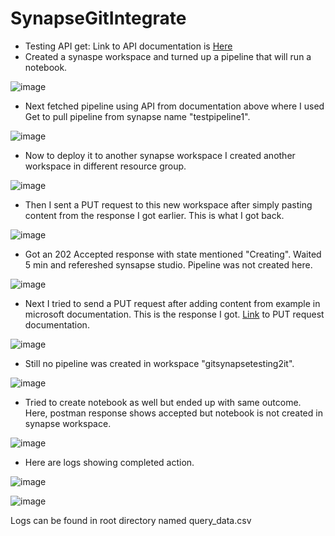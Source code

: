 # SynapseGitIntegrate

- Testing API get: Link to API documentation is [Here](https://learn.microsoft.com/en-us/rest/api/synapse/data-plane/pipeline/get-pipeline?view=rest-synapse-data-plane-2020-12-01&tabs=HTTP)
- Created a synaspe workspace and turned up a pipeline that will run a notebook.

![image](https://github.com/utsavudhungana/SynapsegGitIntegrate/assets/139304818/bef6cac0-93f3-4639-a240-590db2f3040c)

- Next fetched pipeline using API from documentation above where I used Get to pull pipeline from synapse name "testpipeline1".

![image](https://github.com/utsavudhungana/SynapsegGitIntegrate/assets/139304818/4ba27fee-9d6a-47c5-832c-9139a9856393)

- Now to deploy it to another synapse workspace I created another workspace in different resource group.

![image](https://github.com/utsavudhungana/SynapsegGitIntegrate/assets/139304818/aefb1846-c0ba-4651-b1eb-c19a7b9ef64f)

- Then I sent a PUT request to this new workspace after simply pasting content from the response I got earlier. This is what I got back.

![image](https://github.com/utsavudhungana/SynapsegGitIntegrate/assets/139304818/1171c0c4-7c51-418d-9e99-326942d0d8f5)

- Got an 202 Accepted response with state mentioned "Creating". Waited 5 min and refereshed synsapse studio. Pipeline was not created here.

![image](https://github.com/utsavudhungana/SynapsegGitIntegrate/assets/139304818/e6f5f6e7-5dbc-4b48-8459-524f214bf43f)

- Next I tried to send a PUT request after adding content from example in microsoft documentation. This is the response I got. [Link](https://learn.microsoft.com/en-us/rest/api/synapse/data-plane/pipeline/create-or-update-pipeline?view=rest-synapse-data-plane-2020-12-01&tabs=HTTP#pipelines_create) to PUT request documentation.

![image](https://github.com/utsavudhungana/SynapsegGitIntegrate/assets/139304818/892a4cb5-c57d-4d54-a648-f74efd32f04b)

- Still no pipeline was created in workspace "gitsynapsetesting2it".

![image](https://github.com/utsavudhungana/SynapsegGitIntegrate/assets/139304818/43f61e3c-ee9e-469b-8157-bb61ee2ead95)

- Tried to create notebook as well but ended up with same outcome. Here, postman response shows accepted but notebook is not created in synapse workspace.

![image](https://github.com/utsavudhungana/SynapsegGitIntegrate/assets/139304818/805978af-5a70-44b3-baf2-fa6e37fec0ea)

- Here are logs showing completed action.

![image](https://github.com/utsavudhungana/SynapsegGitIntegrate/assets/139304818/dc704f87-6b2f-4729-a3cc-ec0e8ec4f6bc)


![image](https://github.com/utsavudhungana/SynapsegGitIntegrate/assets/139304818/7dcfac20-1631-46bf-ad36-a4f5233825a7)

Logs can be found in root directory named query_data.csv

